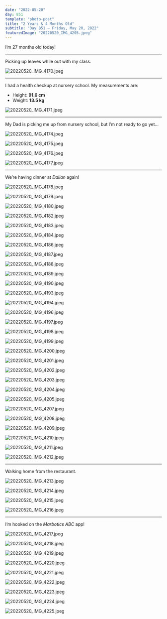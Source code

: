 ```yaml
---
date: "2022-05-20"
day: 851
template: "photo-post"
title: "2 Years & 4 Months Old"
subtitle: "Day 851 – Friday, May 20, 2022"
featuredImage: "20220520_IMG_4205.jpeg"
---
```


I’m 27 months old today!

---

Picking up leaves while out with my class.

![20220520_IMG_4170.jpeg](20220520_IMG_4170.jpeg)

---

I had a health checkup at nursery school. My measurements are:

- Height: **91.6 cm**
- Weight: **13.5 kg**

![20220520_IMG_4171.jpeg](20220520_IMG_4171.jpeg)

---

My Dad is picking me up from nursery school, but I’m not ready to go yet…

![20220520_IMG_4174.jpeg](20220520_IMG_4174.jpeg)

![20220520_IMG_4175.jpeg](20220520_IMG_4175.jpeg)

![20220520_IMG_4176.jpeg](20220520_IMG_4176.jpeg)

![20220520_IMG_4177.jpeg](20220520_IMG_4177.jpeg)

---

We’re having dinner at _Dalian_ again!

![20220520_IMG_4178.jpeg](20220520_IMG_4178.jpeg)

![20220520_IMG_4179.jpeg](20220520_IMG_4179.jpeg)

![20220520_IMG_4180.jpeg](20220520_IMG_4180.jpeg)

![20220520_IMG_4182.jpeg](20220520_IMG_4182.jpeg)

![20220520_IMG_4183.jpeg](20220520_IMG_4183.jpeg)

![20220520_IMG_4184.jpeg](20220520_IMG_4184.jpeg)

![20220520_IMG_4186.jpeg](20220520_IMG_4186.jpeg)

![20220520_IMG_4187.jpeg](20220520_IMG_4187.jpeg)

![20220520_IMG_4188.jpeg](20220520_IMG_4188.jpeg)

![20220520_IMG_4189.jpeg](20220520_IMG_4189.jpeg)

![20220520_IMG_4190.jpeg](20220520_IMG_4190.jpeg)

![20220520_IMG_4193.jpeg](20220520_IMG_4193.jpeg)

![20220520_IMG_4194.jpeg](20220520_IMG_4194.jpeg)

![20220520_IMG_4196.jpeg](20220520_IMG_4196.jpeg)

![20220520_IMG_4197.jpeg](20220520_IMG_4197.jpeg)

![20220520_IMG_4198.jpeg](20220520_IMG_4198.jpeg)

![20220520_IMG_4199.jpeg](20220520_IMG_4199.jpeg)

![20220520_IMG_4200.jpeg](20220520_IMG_4200.jpeg)

![20220520_IMG_4201.jpeg](20220520_IMG_4201.jpeg)

![20220520_IMG_4202.jpeg](20220520_IMG_4202.jpeg)

![20220520_IMG_4203.jpeg](20220520_IMG_4203.jpeg)

![20220520_IMG_4204.jpeg](20220520_IMG_4204.jpeg)

![20220520_IMG_4205.jpeg](20220520_IMG_4205.jpeg)

![20220520_IMG_4207.jpeg](20220520_IMG_4207.jpeg)

![20220520_IMG_4208.jpeg](20220520_IMG_4208.jpeg)

![20220520_IMG_4209.jpeg](20220520_IMG_4209.jpeg)

![20220520_IMG_4210.jpeg](20220520_IMG_4210.jpeg)

![20220520_IMG_4211.jpeg](20220520_IMG_4211.jpeg)

![20220520_IMG_4212.jpeg](20220520_IMG_4212.jpeg)

---

Walking home from the restaurant.

![20220520_IMG_4213.jpeg](20220520_IMG_4213.jpeg)

![20220520_IMG_4214.jpeg](20220520_IMG_4214.jpeg)

![20220520_IMG_4215.jpeg](20220520_IMG_4215.jpeg)

![20220520_IMG_4216.jpeg](20220520_IMG_4216.jpeg)

---

I’m hooked on the _Marbotics ABC_ app!

![20220520_IMG_4217.jpeg](20220520_IMG_4217.jpeg)

![20220520_IMG_4218.jpeg](20220520_IMG_4218.jpeg)

![20220520_IMG_4219.jpeg](20220520_IMG_4219.jpeg)

![20220520_IMG_4220.jpeg](20220520_IMG_4220.jpeg)

![20220520_IMG_4221.jpeg](20220520_IMG_4221.jpeg)

![20220520_IMG_4222.jpeg](20220520_IMG_4222.jpeg)

![20220520_IMG_4223.jpeg](20220520_IMG_4223.jpeg)

![20220520_IMG_4224.jpeg](20220520_IMG_4224.jpeg)

![20220520_IMG_4225.jpeg](20220520_IMG_4225.jpeg)
